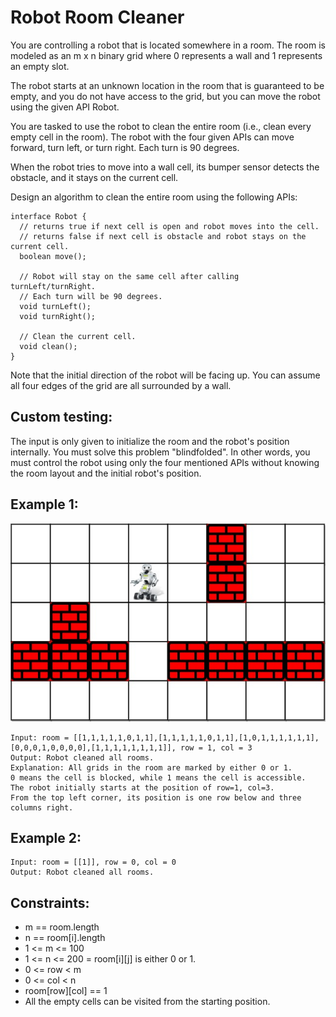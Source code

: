 # Robot Room Cleaner

You are controlling a robot that is located somewhere in a room. The room is modeled as an m x n binary grid where 0 represents a wall and 1 represents an empty slot.

The robot starts at an unknown location in the room that is guaranteed to be empty, and you do not have access to the grid, but you can move the robot using the given API Robot.

You are tasked to use the robot to clean the entire room (i.e., clean every empty cell in the room). The robot with the four given APIs can move forward, turn left, or turn right. Each turn is 90 degrees.

When the robot tries to move into a wall cell, its bumper sensor detects the obstacle, and it stays on the current cell.

Design an algorithm to clean the entire room using the following APIs:

```
interface Robot {
  // returns true if next cell is open and robot moves into the cell.
  // returns false if next cell is obstacle and robot stays on the current cell.
  boolean move();

  // Robot will stay on the same cell after calling turnLeft/turnRight.
  // Each turn will be 90 degrees.
  void turnLeft();
  void turnRight();

  // Clean the current cell.
  void clean();
}
```

Note that the initial direction of the robot will be facing up. You can assume all four edges of the grid are all surrounded by a wall.

## Custom testing:

The input is only given to initialize the room and the robot's position internally. You must solve this problem "blindfolded". In other words, you must control the robot using only the four mentioned APIs without knowing the room layout and the initial robot's position.

## Example 1:

![Example1](./images/ex1.jpg)

```
Input: room = [[1,1,1,1,1,0,1,1],[1,1,1,1,1,0,1,1],[1,0,1,1,1,1,1,1],[0,0,0,1,0,0,0,0],[1,1,1,1,1,1,1,1]], row = 1, col = 3
Output: Robot cleaned all rooms.
Explanation: All grids in the room are marked by either 0 or 1.
0 means the cell is blocked, while 1 means the cell is accessible.
The robot initially starts at the position of row=1, col=3.
From the top left corner, its position is one row below and three columns right.
```

## Example 2:

```
Input: room = [[1]], row = 0, col = 0
Output: Robot cleaned all rooms.
```

## Constraints:

- m == room.length
- n == room[i].length
- 1 <= m <= 100
- 1 <= n <= 200
  = room[i][j] is either 0 or 1.
- 0 <= row < m
- 0 <= col < n
- room[row][col] == 1
- All the empty cells can be visited from the starting position.
